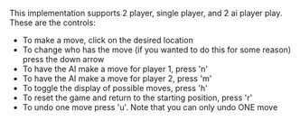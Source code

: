 This implementation supports 2 player, single player, and 2 ai player play.
These are the controls:
- To make a move, click on the desired location
- To change who has the move (if you wanted to do this for some reason)
  press the down arrow
- To have the AI make a move for player 1, press 'n'
- To have the AI make a move for player 2, press 'm'
- To toggle the display of possible moves, press 'h'
- To reset the game and return to the starting position, press 'r'
- To undo one move press 'u'. Note that you can only undo ONE move
